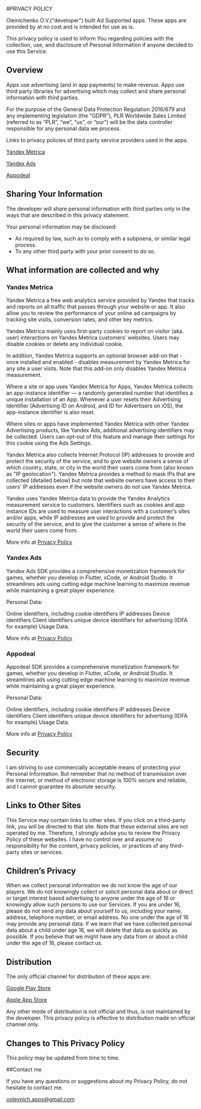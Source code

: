 #PRIVACY POLICY


Oleinichenko O.V.("developer") built Ad Supported apps. These 
apps are provided by at no cost and is intended for use as is.

This privacy policy is used to inform You regarding policies with the collection, use, and 
disclosure of Personal Information if anyone decided to use this Service.

## Overview

Apps use advertising (and in app payments) to make revenue. Apps use third party
libraries for advertising which may collect and share personal information with third
parties.

For the purpose of the General Data Protection Regulation 2016/679 and any implementing legislation (the "GDPR"), PLR Worldwide Sales Limited (referred to as “PLR”, “we”, “us”, or “our”) will be the data controller responsible for any personal data we process.

Links to privacy policies of third party service providers used in the apps.

<!---
[Google Play Services](https://policies.google.com/privacy)

[Game Center](https://www.apple.com/legal/internet-services/itunes/gamecenter/)
-->
[Yandex Metrica](https://metrica.yandex.com/about/info/privacy-policy)

[Yandex Ads](https://yandex.com/legal/confidential/)

[Appodeal](https://appodeal.com/privacy-policy/)


## Sharing Your Information

The developer will share personal information with third parties only in the ways that are 
described in this privacy statement.

Your personal information may be disclosed:

* As required by law, such as to comply with a subpoena, or similar legal process.
* To any other third party with your prior consent to do so.


## What information are collected and why
<!---
### Google Play Services

Google Play Services offers APIs and security services to the Android developer ecosystem.
Google acts as a data controller for any personal data processed in Google Play Services,
and offers user notices and consents about the use of personal data in the service’s user
interface in Android.

Collected informations:

* Device information
* Log information
* Location information
* Unique application numbers
* Local storage
* Cookies and similar technologies

Google use the collected information to provide, maintain, protect and improve Google's
services, to develop new ones, and to protect Google and the users. Google also use this
information to offer you tailored content – like giving you more relevant search results
and ads.

Online resources:

[Google Terms of Service](https://policies.google.com/terms)

[Google Privacy Policy](https://policies.google.com/privacy)

### Game Center

Apple Inc. is the provider of the Game Center service, which permits you to engage in game related activities, including, but not limited to, participation in leader boards, multi-player games, and tracking achievements. The Service may not be available in all areas. Use of the Service requires compatible devices, Internet access, and certain software (fees may apply); may require periodic updates; and may be affected by the performance of these factors.

As set out in the Privacy Policy, when you use the Service, such as inviting other users to join the Service, participating in leader boards, enabling invitations or multiplayer functionality, or displaying status messages, the personal information you share is visible to other users and can be read, collected, or used by them. You are responsible for the personal information you choose to submit. When playing a game that supports multiplayer functionality, other users accessing the Service from within the same game on the same Wi-Fi network, local area network or within range of Bluetooth will be able to see that you are nearby (unless you turn this feature off), and see your nickname and photo, or full profile if you have a friend relationship with such user. If you choose to have your public profile set to “on”, other users of the Service can see your full profile, including your full name, activity (such as the games you have played and when you played them), scores, and achievements, and you can be recommended as a friend to other users. If your public profile is set to “off”, only users with whom you have established a friend relationship can see your full profile, and you will not be recommended to others; only your nickname and photo will be visible to users who are not friends. If you send or receive a friend request, the full name associated with your Apple ID will be shared with those users to whom you send, or from whom you accept, a friend request, and Apple may recommend games that you have played to your friends.

More info at [Privacy Policy](https://www.apple.com/legal/internet-services/itunes/gamecenter/)
-->
### Yandex Metrica

Yandex Metrica a free web analytics service provided by Yandex that tracks and reports on all traffic that passes through your website or app. It also allow you to review the performance of your online ad campaigns by tracking site visits, conversion rates, and other key metrics.

Yandex Metrica mainly uses first-party cookies to report on visitor (aka. user) interactions on Yandex Metrica customers’ websites. Users may disable cookies or delete any individual cookie.

In addition, Yandex Metrica supports an optional browser add-on that - once installed and enabled - disables measurement by Yandex Metrica for any site a user visits. Note that this add-on only disables Yandex Metrica measurement.

Where a site or app uses Yandex Metrica for Apps, Yandex Metrica collects an app-instance identifier — a randomly generated number that identifies a unique installation of an App. Whenever a user resets their Advertising Identifier (Advertising ID on Android, and ID for Advertisers on iOS), the app-instance identifier is also reset.

Where sites or apps have implemented Yandex Metrica with other Yandex Advertising products, like Yandex Ads, additional advertising identifiers may be collected. Users can opt-out of this feature and manage their settings for this cookie using the Ads Settings.

Yandex Metrica also collects Internet Protocol (IP) addresses to provide and protect the security of the service, and to give website owners a sense of which country, state, or city in the world their users come from (also known as "IP geolocation"). Yandex Metrica provides a method to mask IPs that are collected (detailed below) but note that website owners have access to their users’ IP addresses even if the website owners do not use Yandex Metrica.

Yandex uses Yandex Metrica data to provide the Yandex Analytics measurement service to customers. Identifiers such as cookies and app instance IDs are used to measure user interactions with a customer’s sites and/or apps, while IP addresses are used to provide and protect the security of the service, and to give the customer a sense of where in the world their users come from.

More info at [Privacy Policy](https://metrica.yandex.com/about/info/privacy-policy)

### Yandex Ads

Yandex Ads SDK provides a comprehensive monetization framework for games, whether you develop in Flutter, xCode, or Android Studio. It streamlines ads using cutting edge machine learning to maximize revenue while maintaining a great player experience.

Personal Data:

Online identifiers, including cookie identifiers
IP addresses
Device identifiers
Client identifiers
unique device identifiers for advertising (IDFA for example)
Usage Data.

More info at [Privacy Policy](https://yandex.com/legal/confidential/)

### Appodeal

Appodeal SDK provides a comprehensive monetization framework for games, whether you develop in Flutter, xCode, or Android Studio. It streamlines ads using cutting edge machine learning to maximize revenue while maintaining a great player experience.

Personal Data:

Online identifiers, including cookie identifiers
IP addresses
Device identifiers
Client identifiers
unique device identifiers for advertising (IDFA for example)
Usage Data.

More info at [Privacy Policy](https://appodeal.com/privacy-policy/)

<!---
##4. Handling payments

Payment processing services enable this Application to process payments by credit card, bank transfer or other means. To ensure greater security, this Application shares only the information necessary to execute the transaction with the financial intermediaries handling the transaction.

Some of these services may also enable the sending of timed messages to the User, such as emails containing invoices or notifications concerning the payment.

Our mobile apps uses Google Play (for Android apps) or Apple AppStore (for iOS apps) payment services.
-->

## Security

I am striving to use commercially acceptable means of protecting your Personal
Information. But remember that no method of transmission over the internet, or method of 
electronic storage is 100% secure and reliable, and I cannot guarantee its absolute
security.


## Links to Other Sites

This Service may contain links to other sites. If you click on a third-party link, you 
will be directed to that site. Note that these external sites are not operated by me.
Therefore, I strongly advise you to review the Privacy Policy of these websites. I have 
no control over and assume no responsibility for the content, privacy policies, or 
practices of any third-party sites or services.


## Children’s Privacy

When we collect personal information we do not know the age of our players. We do not knowingly collect or solicit personal data about or direct or target interest based advertising to anyone under the age of 16 or knowingly allow such persons to use our Services. If you are under 16, please do not send any data about yourself to us, including your name, address, telephone number, or email address. No one under the age of 16 may provide any personal data. If we learn that we have collected personal data about a child under age 16, we will delete that data as quickly as possible. If you believe that we might have any data from or about a child under the age of 16, please contact us.


## Distribution

The only official channel for distribution of these apps are:

[Google Play Store](https://play.google.com/store)

[Apple App Store](https://www.apple.com/ios/app-store/)

Any other mode of distribution is not official and thus, is not maintained by the developer.
This privacy policy is effective to distribution made on official channel only.


## Changes to This Privacy Policy

This policy may be updated from time to time.


##Contact me

If you have any questions or suggestions about my Privacy Policy, do not hesitate to
contact me.

[ooleynich.apps@gmail.com](mailto:ooleynich.apps@gmail.com)